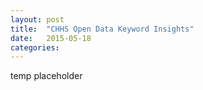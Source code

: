 ```yaml
---
layout: post
title:  "CHHS Open Data Keyword Insights"
date:   2015-05-18
categories: 
---
```


temp placeholder